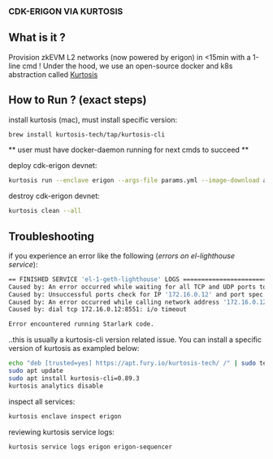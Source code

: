 ### CDK-ERIGON VIA KURTOSIS


## What is it ? 

Provision zkEVM L2 networks (now powered by erigon) in <15min with a 1-line cmd !
Under the hood, we use an open-source docker and k8s abstraction called [Kurtosis](https://docs.kurtosis.com/install/)

## How to Run ? (exact steps)

install kurtosis (mac), must install specific version:
```bash
brew install kurtosis-tech/tap/kurtosis-cli
```

** user must have docker-daemon running for next cmds to succeed **

deploy cdk-erigon devnet:
```bash
kurtosis run --enclave erigon --args-file params.yml --image-download always .
```

destroy cdk-erigon devnet:
```bash
kurtosis clean --all
```

## Troubleshooting

if you experience an error like the following (*errors on el-lighthouse service*):
```bash
== FINISHED SERVICE 'el-1-geth-lighthouse' LOGS ===================================
Caused by: An error occurred while waiting for all TCP and UDP ports to be open
Caused by: Unsuccessful ports check for IP '172.16.0.12' and port spec '{privatePortSpec:0xc0006f7020}', even after '240' retries with '500' milliseconds in between retries. Timeout '2m0s' has been reached
Caused by: An error occurred while calling network address '172.16.0.12:8551' with port protocol 'TCP' and using time out '200ms'
Caused by: dial tcp 172.16.0.12:8551: i/o timeout

Error encountered running Starlark code.
```

..this is usually a kurtosis-cli version related issue. You can install a specific
version of kurtosis as exampled below:
```bash
echo "deb [trusted=yes] https://apt.fury.io/kurtosis-tech/ /" | sudo tee /etc/apt/sources.list.d/kurtosis.list
sudo apt update
sudo apt install kurtosis-cli=0.89.3
kurtosis analytics disable
```


inspect all services:
```bash
kurtosis enclave inspect erigon
```


reviewing kurtosis service logs:
```bash
kurtosis service logs erigon erigon-sequencer
```
